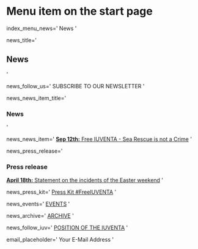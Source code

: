 # Menu item on the start page
index_menu_news='
News
'

news_title='
## News
'

news_follow_us='
SUBSCRIBE TO OUR NEWSLETTER
'

news_news_item_title='
### News
'

news_news_item='
[**Sep 12th:** Free IUVENTA - Sea Rescue is not a Crime](./archive)
'

news_press_release='
### Press release

[**April 18th:** Statement on the incidents of the Easter weekend](../f/files/press_release_180417.pdf) 
'

news_press_kit='
[Press Kit #FreeIUVENTA](./press)
'

news_events='
[EVENTS](https://www.facebook.com/pg/JugendRettet/events/)
'

news_archive='
[ARCHIVE](./archive)
'

news_follow_iuv='
[POSITION OF THE IUVENTA](./mission#current)
'

email_placeholder='
Your E-Mail Address
'

